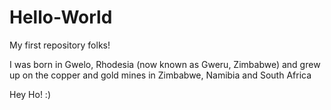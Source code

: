# Hello-World

My first repository folks!

I  was born in Gwelo, Rhodesia (now known as Gweru, Zimbabwe) and grew up on the copper and gold mines in Zimbabwe, Namibia and South Africa

Hey Ho! :)
